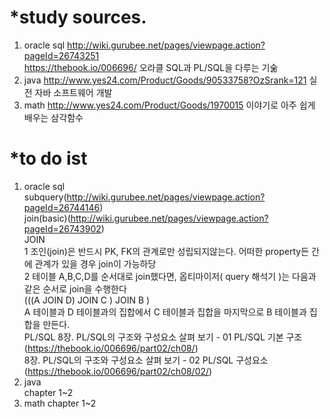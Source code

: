 *study sources.
=============
1. oracle sql 
http://wiki.gurubee.net/pages/viewpage.action?pageId=26743251   
https://thebook.io/006696/ 오라클 SQL과 PL/SQL을 다루는 기숢
2. java
http://www.yes24.com/Product/Goods/90533758?OzSrank=121
실전 자바 소프트웨어 개발
3. math
http://www.yes24.com/Product/Goods/1970015
이야기로 아주 쉽게 배우는 삼각함수

*to do ist
=============
1. oracle sql   
  subquery(http://wiki.gurubee.net/pages/viewpage.action?pageId=26744146)   
  join(basic)(http://wiki.gurubee.net/pages/viewpage.action?pageId=26743902)   
  JOIN   
	1 조인(join)은 반드시 PK, FK의 관계로만 성립되지않는다. 어떠한 property든 간에 관계가 있을 경우 join이 가능하당   
	2 테이블 A,B,C,D를 순서대로 join했다면, 옵티마이저( query 해석기 )는 다음과 같은 순서로 join을 수행한다   
		(((A JOIN D) JOIN C ) JOIN B )   
		A 테이블과 D 테이블과의 집합에서 C 테이블과 집합을 마지막으로 B 테이블과 집합을 만든다.   
  PL/SQL 8장. PL/SQL의 구조와 구성요소 살펴 보기 - 01 PL/SQL 기본 구조(https://thebook.io/006696/part02/ch08/)   
         8장. PL/SQL의 구조와 구성요소 살펴 보기 - 02 PL/SQL 구성요소(https://thebook.io/006696/part02/ch08/02/)   
3. java   
  chapter 1~2   
4. math 
  chapter 1~2   
